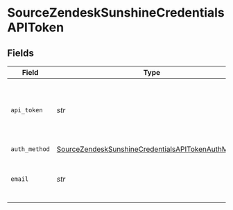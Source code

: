 # SourceZendeskSunshineCredentialsAPIToken


## Fields

| Field                                                                                                                                             | Type                                                                                                                                              | Required                                                                                                                                          | Description                                                                                                                                       |
| ------------------------------------------------------------------------------------------------------------------------------------------------- | ------------------------------------------------------------------------------------------------------------------------------------------------- | ------------------------------------------------------------------------------------------------------------------------------------------------- | ------------------------------------------------------------------------------------------------------------------------------------------------- |
| `api_token`                                                                                                                                       | *str*                                                                                                                                             | :heavy_check_mark:                                                                                                                                | API Token. See the <a href="https://docs.airbyte.com/integrations/sources/zendesk_sunshine">docs</a> for information on how to generate this key. |
| `auth_method`                                                                                                                                     | [SourceZendeskSunshineCredentialsAPITokenAuthMethod](../../models/shared/sourcezendesksunshinecredentialsapitokenauthmethod.md)                   | :heavy_check_mark:                                                                                                                                | N/A                                                                                                                                               |
| `email`                                                                                                                                           | *str*                                                                                                                                             | :heavy_check_mark:                                                                                                                                | The user email for your Zendesk account                                                                                                           |